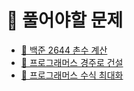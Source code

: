 # 📒 풀어야할 문제

- [🔎 백준 2644 촌수 계산](https://www.acmicpc.net/problem/2644)
- [🔎 프로그래머스 경주로 건설](https://programmers.co.kr/learn/courses/30/lessons/67259)
- [🔎 프로그래머스 수식 최대화](https://programmers.co.kr/learn/courses/30/lessons/67257)


